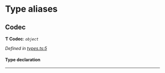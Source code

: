 

# Type aliases

<a id="codec"></a>

##  Codec

**Ƭ Codec**: *`object`*

*Defined in [types.ts:5](https://github.com/polkadot-js/common/blob/b9ac918/packages/trie-codec/src/types.ts#L5)*

#### Type declaration

___

